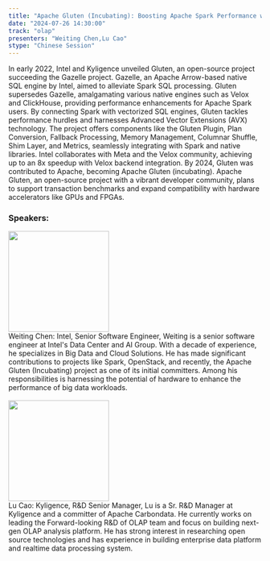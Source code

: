 ```yaml
---
title: "Apache Gluten (Incubating): Boosting Apache Spark Performance with Native Engines"
date: "2024-07-26 14:30:00" 
track: "olap"
presenters: "Weiting Chen,Lu Cao"
stype: "Chinese Session"
---
```

In early 2022, Intel and Kyligence unveiled Gluten, an open-source project succeeding the Gazelle project. Gazelle, an Apache Arrow-based native SQL engine by Intel, aimed to alleviate Spark SQL processing. Gluten supersedes Gazelle, amalgamating various native engines such as Velox and ClickHouse, providing performance enhancements for Apache Spark users. By connecting Spark with vectorized SQL engines, Gluten tackles performance hurdles and harnesses Advanced Vector Extensions (AVX) technology. The project offers components like the Gluten Plugin, Plan Conversion, Fallback Processing, Memory Management, Columnar Shuffle, Shim Layer, and Metrics, seamlessly integrating with Spark and native libraries. Intel collaborates with Meta and the Velox community, achieving up to an 8x speedup with Velox backend integration. By 2024, Gluten was contributed to Apache, becoming Apache Gluten (incubating). Apache Gluten, an open-source project with a vibrant developer community, plans to support transaction benchmarks and expand compatibility with hardware accelerators like GPUs and FPGAs.
 ### Speakers: 
 <img src="https://sessionize.com/image/e235-400o400o1-KjhshizwVAnsatfkEDJsxo.png" width="200" /><br>Weiting Chen: Intel, Senior Software Engineer, Weiting is a senior software engineer at Intel's Data Center and AI Group. With a decade of experience, he specializes in Big Data and Cloud Solutions. He has made significant contributions to projects like Spark, OpenStack, and recently, the Apache Gluten (Incubating) project as one of its initial committers. Among his responsibilities is harnessing the potential of hardware to enhance the performance of big data workloads.
 <br><br><img src="https://sessionize.com/image/b493-400o400o1-UeepFtXKMfrCdMdhveFm76.jpg" width="200" /><br>Lu Cao: Kyligence, R&D Senior Manager, Lu is a Sr. R&D Manager at Kyligence and a committer of Apache Carbondata. He currently works on leading the Forward-looking R&D of OLAP team and focus on building next-gen OLAP analysis platform. He has strong interest in researching open source technologies and has experience in building enterprise data platform and realtime data processing system.
 <br><br>
